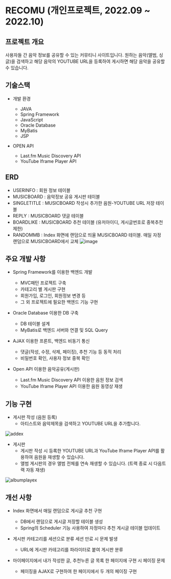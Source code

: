 # RECOMU (개인프로젝트, 2022.09 ~ 2022.10)

## 프로젝트 개요
사용자들 간 음악 정보를 공유할 수 있는 커뮤티니 사이트입니다. 원하는 음악(앨범, 싱글)을 검색하고 해당 음악의 YOUTUBE URL을 등록하여 게시하면 해당 음악을 공유할 수 있습니다. 

## 기술스택
* 개발 환경
  * JAVA
  * Spring Framework
  * JavaScript
  * Oracle Database
  * MyBatis
  * JSP
  
* OPEN API
  * Last.fm Music Discovery API
  * YouTube Iframe Player API

## ERD
* USERINFO : 회원 정보 테이블
* MUSICBOARD : 음악정보 공유 게시판 테이블
* SINGLETITLE : MUSICBOARD 작성시 추가한 음원-YOUTUBE URL 저장 테이블
* REPLY : MUSICBOARD 댓글 테이블
* BOARDLIKE : MUSICBOARD 추천 테이블 (유저아이디, 게시글번호로 중복추천제한)
* RANDOMMB : Index 화면에 랜덤으로 띄울 MUSICBOARD 테이블. 매일 자정 랜덤으로 MUSICBOARD에서 교체
![image](https://user-images.githubusercontent.com/105340836/197390867-4039bba7-8c85-47d4-a2ac-a273eb44223e.png)

## 주요 개발 사항
* Spring Framework를 이용한 백엔드 개발
  * MVC패턴 프로젝트 구축
  * 카테고리 별 게시판 구현
  * 회원가입, 로그인, 회원정보 변경 등 
  * 그 외 프로젝트에 필요한 백엔드 기능 구현
  
* Oracle Database 이용한 DB 구축
  * DB 테이블 설계
  * MyBatis로 백엔드 서버와 연결 및 SQL Query 
  
* AJAX 이용한 프론트, 백엔드 비동기 통신
  * 댓글(작성, 수정, 삭제, 페이징), 추천 기능 등 동적 처리
  * 비밀번호 확인, 사용자 정보 중복 확인

* Open API 이용한 음악공유(게시판)
  * Last.fm Music Discovery API 이용한 음원 정보 검색
  * YouTube Iframe Player API 이용한 음원 동영상 재생

## 기능 구현
* 게시판 작성 (음원 등록)
  * 아티스트와 음악제목을 검색하고 YOUTUBE URL을 추가합니다.

![addex](https://user-images.githubusercontent.com/105340836/197394642-5d45e98f-8d06-4aa1-aa69-052581656f5f.gif)

* 게시판
  * 게시판 작성 시 등록한 YOUTUBE URL과 YouTube Iframe Player API를 활용하여 음원을 재생할 수 있습니다.
  * 앨범 게시판의 경우 앨범 전체를 연속 재생할 수 있습니다. (트랙 종료 시 다음트랙 자동 재생)

![albumplayex](https://user-images.githubusercontent.com/105340836/197396080-1633a66d-a607-4fa4-aea6-bc3cf0e96711.gif)

## 개선 사항
* Index 화면에서 매일 랜덤으로 게시글 추천 구현
  * DB에서 랜덤으로 게시글 저장할 테이블 생성
  * Spring의 Scheduler 기능 사용하여 자정마다 추천 게시글 테이블 업데이트

* 게시판 카테고리를 세션으로 분류 세션 만료 시 문제 발생
  * URL에 게시판 카테고리를 파라미터로 붙여 게시판 분류

* 마이페이지에서 내가 작성한 글, 추천누른 글 목록 한 페이지에 구현 시 페이징 문제
  * 페이징을 AJAX로 구현하여 한 페이지에서 두 개의 페이징 구현


